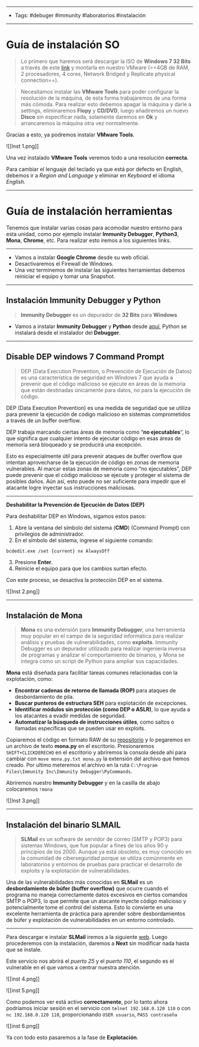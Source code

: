 ------
- Tags: #debuger #immunity #laboratorios #instalación
-----
# Guía de instalación SO

> Lo primero que haremos será descargar la ISO de **Windows 7 32 Bits** a través de este [link](https://windows-7-home-premium.descargar.gratis/para-windows/app/descargar/) y montarla en nuestro VMware (==4GB de RAM, 2 procesadores, 4 cores, Network Bridged y Replicate physical connection==).

> Necesitamos instalar las **VMware Tools** para poder configurar la resolución de la máquina, de esta forma trabajaremos de una forma más cómoda. Para realizar esto debemos apagar la máquina y darle a settings, eliminaremos **Flopy** y **CD/DVD**, luego añadiremos un nuevo **Disco** sin especificar nada, solamente daremos en **Ok** y arrancaremos la máquina otra vez normalmente.

Gracias a esto, ya podremos instalar **VMware Tools**.

![[Inst 1.png]]

Una vez instalado **VMware Tools** veremos todo a una resolución **correcta**.

Para cambiar el lenguaje del teclado ya que está por defecto en English, debemos ir a *Region and Language* y eliminar en *Keyboard* el idioma *English*.

-------
# Guía de instalación herramientas

Tenemos que instalar varias cosas para acomodar nuestro entorno para esta unidad, como por ejemplo instalar **Immunity Debugger**, **Python3**, **Mona**, **Chrome**, etc. Para realizar esto iremos a los siguientes links.

----
- Vamos a instalar **Google Chrome** desde su web oficial.
- Desactivaremos el Firewall de Windows.
- Una vez terminemos de instalar las siguientes herramientas debemos reiniciar el equipo y tomar una Snapshot.
---
## Instalación Immunity Debugger y Python

> **Immunity Debugger** es un depurador de **32 Bits** para **Windows**

- Vamos a instalar **Immunity Debugger** y **Python** desde [aquí](https://debugger.immunityinc.com/ID_register.py), Python se instalará desde el instalador del **Debugger**.

------
## Disable DEP windows 7 Command Prompt

> DEP (Data Execution Prevention, o Prevención de Ejecución de Datos) es una característica de seguridad en Windows 7 que ayuda a prevenir que el código malicioso se ejecute en áreas de la memoria que están destinadas únicamente para datos, no para la ejecución de código.

DEP (Data Execution Prevention) es una medida de seguridad que se utiliza para prevenir la ejecución de código malicioso en sistemas comprometidos a través de un buffer overflow.

DEP trabaja marcando ciertas áreas de memoria como “**no ejecutables**“, lo que significa que cualquier intento de ejecutar código en esas áreas de memoria será bloqueado y se producirá una excepción.

Esto es especialmente útil para prevenir ataques de buffer overflow que intentan aprovecharse de la ejecución de código en zonas de memoria vulnerables. Al marcar estas zonas de memoria como “no ejecutables”, DEP puede prevenir que el código malicioso se ejecute y proteger el sistema de posibles daños. Aún así, esto puede no ser suficiente para impedir que el atacante logre inyectar sus instrucciones maliciosas.

------
**Deshabilitar la Prevención de Ejecución de Datos (DEP)**

Para deshabilitar DEP en Windows, sigamos estos pasos:

1. Abre la ventana del símbolo del sistema (**CMD**) (Command Prompt) con privilegios de administrador.
2. En el símbolo del sistema, ingrese el siguiente comando:

```
bcdedit.exe /set {current} nx AlwaysOff
```

3. Presione **Enter**.
4. Reinicie el equipo para que los cambios surtan efecto.

Con este proceso, se desactiva la protección DEP en el sistema.

![[Inst 2.png]]

----
## Instalación de Mona

> **Mona** es una extensión para **Immunity Debugger**, una herramienta muy popular en el campo de la seguridad informática para realizar análisis y pruebas de vulnerabilidades, como **exploits**. Immunity Debugger es un depurador utilizado para realizar ingeniería inversa de programas y analizar el comportamiento de binarios, y Mona se integra como un script de Python para ampliar sus capacidades.

**Mona** está diseñada para facilitar tareas comunes relacionadas con la explotación, como:

- **Encontrar cadenas de retorno de llamada (ROP)** para ataques de desbordamiento de pila.
- **Buscar punteros de estructura SEH** para explotación de excepciones.
- **Identificar módulos sin protección (como DEP o ASLR)**, lo que ayuda a los atacantes a evadir medidas de seguridad.
- **Automatizar la búsqueda de instrucciones útiles**, como saltos o llamadas específicas que se pueden usar en exploits.

Copiaremos el código en formato RAW de su [repositorio](https://raw.githubusercontent.com/corelan/mona/refs/heads/master/mona.py) y lo pegaremos en un archivo de texto **mona.py** en el escritorio. Presionaremos ``SHIFT+CLICKDERECHO`` en el escritorio y abriremos la consola desde ahí para cambiar con ``move mona.py.txt mona.py`` la extensión del archivo que hemos creado. Por ultimo meteremos el archivo en la ruta ``C:\Program Files\Immunity Inc\Immunity Debugger\PyCommands``.

Abriremos nuestro **Immunity Debugger** y en la casilla de abajo colocaremos ``!mona``

![[Inst 3.png]]

--------
## Instalación del binario SLMAIL

> **SLMail** es un software de servidor de correo (SMTP y POP3) para sistemas Windows, que fue popular a fines de los años 90 y principios de los 2000. Aunque ya está obsoleto, es muy conocido en la comunidad de ciberseguridad porque se utiliza comúnmente en laboratorios y entornos de pruebas para practicar el desarrollo de exploits y la explotación de vulnerabilidades.

Una de las vulnerabilidades más conocidas en **SLMail** es un **desbordamiento de búfer (buffer overflow)** que ocurre cuando el programa no maneja correctamente datos excesivos en ciertos comandos SMTP o POP3, lo que permite que un atacante inyecte código malicioso y potencialmente tome el control del sistema. Esto lo convierte en una excelente herramienta de práctica para aprender sobre desbordamientos de búfer y explotación de vulnerabilidades en un entorno controlado.

----

Para descargar e instalar **SLMail** iremos a la siguiente [web](https://slmail.software.informer.com/download/#downloading). Luego procederemos con la instalación, daremos a **Next** sin modificar nada hasta que se instale.

Este servicio nos abrirá el *puerto 25* y el *puerto 110*, el segundo es el vulnerable en el que vamos a centrar nuestra atención.

![[inst 4.png]]

![[inst 5.png]]

Como podemos ver está activo **correctamente**, por lo tanto ahora podríamos iniciar sesión en el servicio con ``telnet 192.168.0.120 110`` o con ``nc 192.168.0.120 110``, proporcionando ``USER usuario``, ``PASS contraseña``

![[inst 6.png]]

Ya con todo esto pasaremos a la fase de **Explotación**.